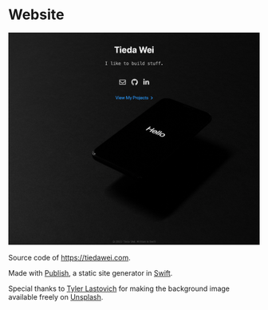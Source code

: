 # Website

![preview](./preview.png)

Source code of https://tiedawei.com.

Made with [Publish](https://github.com/johnsundell/publish), a static site generator in [Swift](https://swift.org).

Special thanks to [Tyler Lastovich](https://www.behance.net/gallery/58951845/Hello-Ten%20–%20Playing) for making the background image available freely on [Unsplash](https://unsplash.com/photos/d0Sl3AH8Tlg).